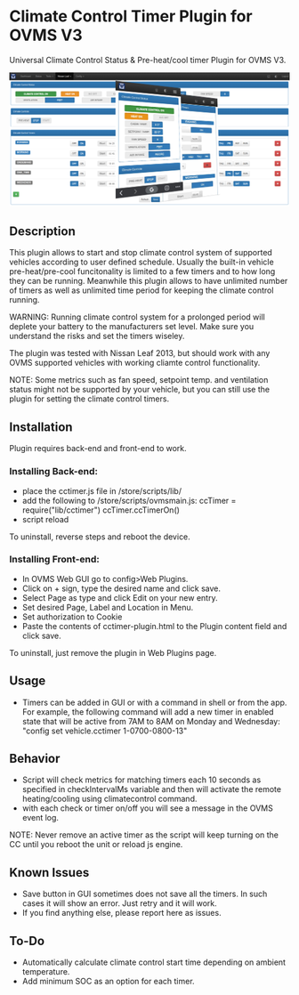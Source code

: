 # Climate Control Timer Plugin for OVMS V3
Universal Climate Control Status & Pre-heat/cool timer Plugin for OVMS V3.

![Desktop View](readme_images/cctimer_gui.png)


## Description
This plugin allows to start and stop climate control system of supported vehicles according to user defined schedule. Usually the built-in vehicle pre-heat/pre-cool funcitonality is limited to a few timers and to how long they can be running. Meanwhile this plugin allows to have unlimited number of timers as well as unlimited time period for keeping the climate control running.

WARNING: Running climate control system for a prolonged period will deplete your battery to the manufacturers set level. Make sure you understand the risks and set the timers wiseley.

The plugin was tested with Nissan Leaf 2013, but should work with any OVMS supported vehicles with working cliamte control functionality.

NOTE: Some metrics such as fan speed, setpoint temp. and ventilation status might not be supported by your vehicle, but you can still use the plugin for setting the climate control timers.

## Installation

Plugin requires back-end and front-end to work.
### Installing Back-end:
- place the cctimer.js file in /store/scripts/lib/
- add the following to /store/scripts/ovmsmain.js:
ccTimer = require("lib/cctimer")
ccTimer.ccTimerOn()
- script reload

To uninstall, reverse steps and reboot the device.

### Installing Front-end:
- In OVMS Web GUI go to config>Web Plugins.
- Click on + sign, type the desired name and click save.
- Select Page as type and click Edit on your new entry.
- Set desired Page, Label and Location in Menu.
- Set authorization to Cookie
- Paste the contents of cctimer-plugin.html to the Plugin content field and click save.

To uninstall, just remove the plugin in Web Plugins page.

## Usage 
- Timers can be added in GUI or with a command in shell or from the app. For example, the following command will add a new timer in enabled state that will be active from 7AM to 8AM on Monday and Wednesday:
"config set vehicle.cctimer 1-0700-0800-13"

## Behavior
- Script will check metrics for matching timers each 10 seconds as specified in checkIntervalMs variable and then will activate the remote heating/cooling using climatecontrol command. 
- with each check or timer on/off you will see a message in the OVMS event log.

NOTE: Never remove an active timer as the script will keep turning on the CC until you reboot the unit or reload js engine.

## Known Issues
- Save button in GUI sometimes does not save all the timers. In such cases it will show an error. Just retry and it will work.
- If you find anything else, please report here as issues.

## To-Do
- Automatically calculate climate control start time depending on ambient temperature.
- Add minimum SOC as an option for each timer.
